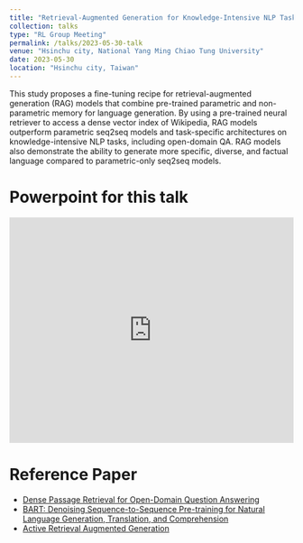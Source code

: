 ```yaml
---
title: "Retrieval-Augmented Generation for Knowledge-Intensive NLP Tasks"
collection: talks
type: "RL Group Meeting"
permalink: /talks/2023-05-30-talk
venue: "Hsinchu city, National Yang Ming Chiao Tung University"
date: 2023-05-30
location: "Hsinchu city, Taiwan"
---
```


This study proposes a fine-tuning recipe for retrieval-augmented generation (RAG) models that combine pre-trained parametric and non-parametric memory for language generation. By using a pre-trained neural retriever to access a dense vector index of Wikipedia, RAG models outperform parametric seq2seq models and task-specific architectures on knowledge-intensive NLP tasks, including open-domain QA. RAG models also demonstrate the ability to generate more specific, diverse, and factual language compared to parametric-only seq2seq models.

Powerpoint for this talk
=====
<iframe src="https://www.slideshare.net/slideshow/embed_code/key/L88ekc1SuSuK7U?hostedIn=slideshare&page=upload" width="100%" height="400" frameborder="0" marginwidth="0" marginheight="0" scrolling="no"></iframe>

Reference Paper
=====
- [Dense Passage Retrieval for Open-Domain Question Answering](https://aclanthology.org/2020.emnlp-main.550)
- [BART: Denoising Sequence-to-Sequence Pre-training for Natural Language Generation, Translation, and Comprehension](https://aclanthology.org/2020.acl-main.703)
- [Active Retrieval Augmented Generation](https://arxiv.org/abs/2305.06983)